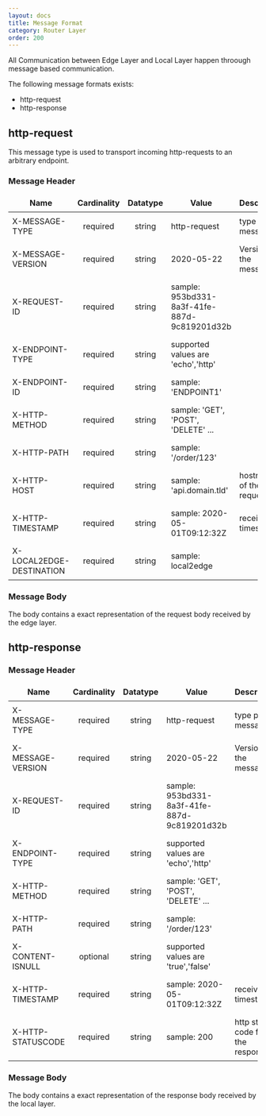 ```yaml
---
layout: docs
title: Message Format
category: Router Layer
order: 200
---
```

All Communication between Edge Layer and Local Layer happen throough message based communication.

The following message formats exists:
* http-request
* http-response


## http-request

This message type is used to transport incoming http-requests to an arbitrary endpoint.

### Message Header

| Name | Cardinality | Datatype | Value | Description |
| -  |  :-: | :-: | - | - |
| X-MESSAGE-TYPE | required | string | http-request | type of the message |
| X-MESSAGE-VERSION | required | string | 2020-05-22 | Version of the message |
| X-REQUEST-ID | required | string | sample: 953bd331-8a3f-41fe-887d-9c819201d32b |
| X-ENDPOINT-TYPE | required | string | supported values are 'echo','http' |
| X-ENDPOINT-ID | required |string | sample: 'ENDPOINT1' |
| X-HTTP-METHOD | required | string | sample: 'GET', 'POST', 'DELETE' ... |
| X-HTTP-PATH | required | string | sample: '/order/123' |
| X-HTTP-HOST | required | string | sample: 'api.domain.tld' | hostname of the request |
| X-HTTP-TIMESTAMP | required | string | sample: 2020-05-01T09:12:32Z | received timestamp |
| X-LOCAL2EDGE-DESTINATION | required | string | sample: local2edge | |

### Message Body

The body contains a exact representation of the request body received by the edge layer.

## http-response

### Message Header

| Name | Cardinality | Datatype | Value | Description |
| -  |  :-: | :-: | - | - |
| X-MESSAGE-TYPE | required | string | http-request | type pf the message |
| X-MESSAGE-VERSION | required | string | 2020-05-22 | Version of the message |
| X-REQUEST-ID | required | string | sample: 953bd331-8a3f-41fe-887d-9c819201d32b |
| X-ENDPOINT-TYPE | required | string | supported values are 'echo','http' |
| X-HTTP-METHOD | required | string | sample: 'GET', 'POST', 'DELETE' ... |
| X-HTTP-PATH | required | string | sample: '/order/123' |
| X-CONTENT-ISNULL | optional | string | supported values are 'true','false' |
| X-HTTP-TIMESTAMP | required | string | sample: 2020-05-01T09:12:32Z | received timestamp |
| X-HTTP-STATUSCODE | required | string | sample: 200 | http status code for the response |

### Message Body

The body contains a exact representation of the response body received by the local layer.

<style>
td, th {
    border: 1px solid var(--secondary);
    padding: 0.5em;
}
</style>